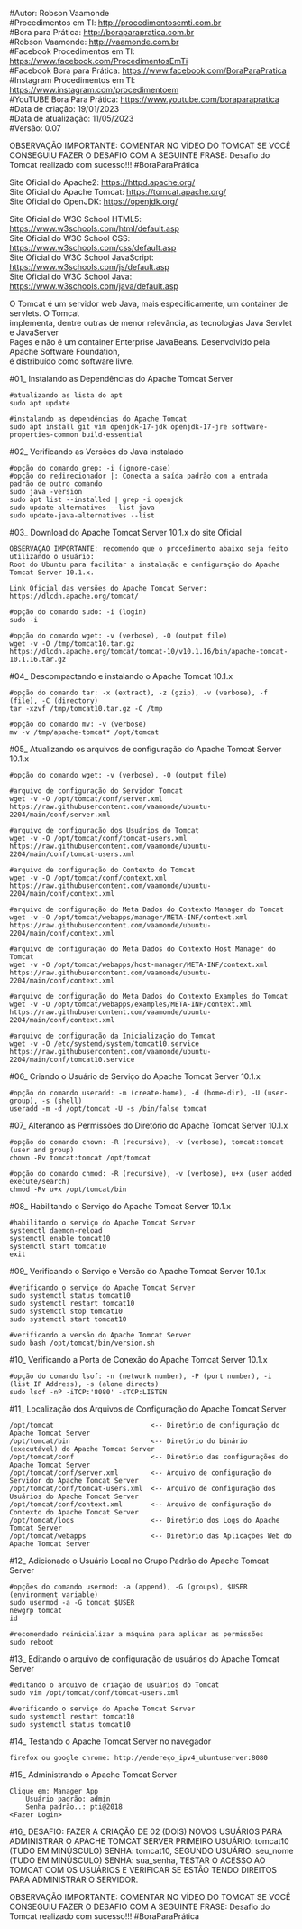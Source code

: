 #Autor: Robson Vaamonde<br>
#Procedimentos em TI: http://procedimentosemti.com.br<br>
#Bora para Prática: http://boraparapratica.com.br<br>
#Robson Vaamonde: http://vaamonde.com.br<br>
#Facebook Procedimentos em TI: https://www.facebook.com/ProcedimentosEmTi<br>
#Facebook Bora para Prática: https://www.facebook.com/BoraParaPratica<br>
#Instagram Procedimentos em TI: https://www.instagram.com/procedimentoem<br>
#YouTUBE Bora Para Prática: https://www.youtube.com/boraparapratica<br>
#Data de criação: 19/01/2023<br>
#Data de atualização: 11/05/2023<br>
#Versão: 0.07<br>

OBSERVAÇÃO IMPORTANTE: COMENTAR NO VÍDEO DO TOMCAT SE VOCÊ CONSEGUIU FAZER O DESAFIO COM 
A SEGUINTE FRASE: Desafio do Tomcat realizado com sucesso!!! #BoraParaPrática

Site Oficial do Apache2: https://httpd.apache.org/<br>
Site Oficial do Apache Tomcat: https://tomcat.apache.org/<br>
Site Oficial do OpenJDK: https://openjdk.org/

Site Oficial do W3C School HTML5: https://www.w3schools.com/html/default.asp<br>
Site Oficial do W3C School CSS: https://www.w3schools.com/css/default.asp<br>
Site Oficial do W3C School JavaScript: https://www.w3schools.com/js/default.asp<br>
Site Oficial do W3C School Java: https://www.w3schools.com/java/default.asp

O Tomcat é um servidor web Java, mais especificamente, um container de servlets. O Tomcat<br>
implementa, dentre outras de menor relevância, as tecnologias Java Servlet e JavaServer<br>
Pages e não é um container Enterprise JavaBeans. Desenvolvido pela Apache Software Foundation,<br> 
é distribuído como software livre.

#01_ Instalando as Dependências do Apache Tomcat Server<br>

	#atualizando as lista do apt
	sudo apt update

	#instalando as dependências do Apache Tomcat
	sudo apt install git vim openjdk-17-jdk openjdk-17-jre software-properties-common build-essential

#02_ Verificando as Versões do Java instalado<br>

	#opção do comando grep: -i (ignore-case)
	#opção do redirecionador |: Conecta a saída padrão com a entrada padrão de outro comando
	sudo java -version
	sudo apt list --installed | grep -i openjdk
	sudo update-alternatives --list java
	sudo update-java-alternatives --list

#03_ Download do Apache Tomcat Server 10.1.x do site Oficial<br>

	OBSERVAÇÃO IMPORTANTE: recomendo que o procedimento abaixo seja feito utilizando o usuário: 
	Root do Ubuntu para facilitar a instalação e configuração do Apache Tomcat Server 10.1.x.
	
	Link Oficial das versões do Apache Tomcat Server: https://dlcdn.apache.org/tomcat/

	#opção do comando sudo: -i (login)
	sudo -i
	
	#opção do comando wget: -v (verbose), -O (output file)
	wget -v -O /tmp/tomcat10.tar.gz https://dlcdn.apache.org/tomcat/tomcat-10/v10.1.16/bin/apache-tomcat-10.1.16.tar.gz

#04_ Descompactando e instalando o Apache Tomcat 10.1.x<br>

	#opção do comando tar: -x (extract), -z (gzip), -v (verbose), -f (file), -C (directory)
	tar -xzvf /tmp/tomcat10.tar.gz -C /tmp
	
	#opção do comando mv: -v (verbose)
	mv -v /tmp/apache-tomcat* /opt/tomcat

#05_ Atualizando os arquivos de configuração do Apache Tomcat Server 10.1.x<br>

	#opção do comando wget: -v (verbose), -O (output file)
	
	#arquivo de configuração do Servidor Tomcat
	wget -v -O /opt/tomcat/conf/server.xml https://raw.githubusercontent.com/vaamonde/ubuntu-2204/main/conf/server.xml
	
	#arquivo de configuração dos Usuários do Tomcat
	wget -v -O /opt/tomcat/conf/tomcat-users.xml https://raw.githubusercontent.com/vaamonde/ubuntu-2204/main/conf/tomcat-users.xml
	
	#arquivo de configuração do Contexto do Tomcat
	wget -v -O /opt/tomcat/conf/context.xml https://raw.githubusercontent.com/vaamonde/ubuntu-2204/main/conf/context.xml
	
	#arquivo de configuração do Meta Dados do Contexto Manager do Tomcat
	wget -v -O /opt/tomcat/webapps/manager/META-INF/context.xml https://raw.githubusercontent.com/vaamonde/ubuntu-2204/main/conf/context.xml
	
	#arquivo de configuração do Meta Dados do Contexto Host Manager do Tomcat
	wget -v -O /opt/tomcat/webapps/host-manager/META-INF/context.xml https://raw.githubusercontent.com/vaamonde/ubuntu-2204/main/conf/context.xml

	#arquivo de configuração do Meta Dados do Contexto Examples do Tomcat
	wget -v -O /opt/tomcat/webapps/examples/META-INF/context.xml https://raw.githubusercontent.com/vaamonde/ubuntu-2204/main/conf/context.xml
	
	#arquivo de configuração da Inicialização do Tomcat
	wget -v -O /etc/systemd/system/tomcat10.service https://raw.githubusercontent.com/vaamonde/ubuntu-2204/main/conf/tomcat10.service

#06_ Criando o Usuário de Serviço do Apache Tomcat Server 10.1.x<br>

	#opção do comando useradd: -m (create-home), -d (home-dir), -U (user-group), -s (shell)
	useradd -m -d /opt/tomcat -U -s /bin/false tomcat

#07_ Alterando as Permissões do Diretório do Apache Tomcat Server 10.1.x<br>

	#opção do comando chown: -R (recursive), -v (verbose), tomcat:tomcat (user and group)
	chown -Rv tomcat:tomcat /opt/tomcat

	#opção do comando chmod: -R (recursive), -v (verbose), u+x (user added execute/search)
	chmod -Rv u+x /opt/tomcat/bin

#08_ Habilitando o Serviço do Apache Tomcat Server 10.1.x<br>

	#habilitando o serviço do Apache Tomcat Server
	systemctl daemon-reload
	systemctl enable tomcat10
	systemctl start tomcat10
	exit

#09_ Verificando o Serviço e Versão do Apache Tomcat Server 10.1.x<br>

	#verificando o serviço do Apache Tomcat Server
	sudo systemctl status tomcat10
	sudo systemctl restart tomcat10
	sudo systemctl stop tomcat10
	sudo systemctl start tomcat10

	#verificando a versão do Apache Tomcat Server
	sudo bash /opt/tomcat/bin/version.sh

#10_ Verificando a Porta de Conexão do Apache Tomcat Server 10.1.x<br>

	#opção do comando lsof: -n (network number), -P (port number), -i (list IP Address), -s (alone directs)
	sudo lsof -nP -iTCP:'8080' -sTCP:LISTEN

#11_ Localização dos Arquivos de Configuração do Apache Tomcat Server<br>

	/opt/tomcat                        <-- Diretório de configuração do Apache Tomcat Server
	/opt/tomcat/bin                    <-- Diretório do binário (executável) do Apache Tomcat Server
	/opt/tomcat/conf                   <-- Diretório das configurações do Apache Tomcat Server
	/opt/tomcat/conf/server.xml        <-- Arquivo de configuração do Servidor do Apache Tomcat Server
	/opt/tomcat/conf/tomcat-users.xml  <-- Arquivo de configuração dos Usuários do Apache Tomcat Server
	/opt/tomcat/conf/context.xml       <-- Arquivo de configuração do Contexto do Apache Tomcat Server
	/opt/tomcat/logs                   <-- Diretório dos Logs do Apache Tomcat Server
	/opt/tomcat/webapps                <-- Diretório das Aplicações Web do Apache Tomcat Server

#12_ Adicionado o Usuário Local no Grupo Padrão do Apache Tomcat Server<br>

	#opções do comando usermod: -a (append), -G (groups), $USER (environment variable)
	sudo usermod -a -G tomcat $USER
	newgrp tomcat
	id
	
	#recomendado reinicializar a máquina para aplicar as permissões
	sudo reboot

#13_ Editando o arquivo de configuração de usuários do Apache Tomcat Server

	#editando o arquivo de criação de usuários do Tomcat
	sudo vim /opt/tomcat/conf/tomcat-users.xml

	#verificando o serviço do Apache Tomcat Server
	sudo systemctl restart tomcat10
	sudo systemctl status tomcat10

#14_ Testando o Apache Tomcat Server no navegador<br>

	firefox ou google chrome: http://endereço_ipv4_ubuntuserver:8080

#15_ Administrando o Apache Tomcat Server<br>

	Clique em: Manager App
		Usuário padrão: admin
		Senha padrão..: pti@2018
	<Fazer Login>

#16_ DESAFIO: FAZER A CRIAÇÃO DE 02 (DOIS) NOVOS USUÁRIOS PARA ADMINISTRAR O APACHE TOMCAT SERVER
PRIMEIRO USUÁRIO: tomcat10 (TUDO EM MINÚSCULO) SENHA: tomcat10, SEGUNDO USUÁRIO: seu_nome (TUDO EM 
MINÚSCULO) SENHA: sua_senha, TESTAR O ACESSO AO TOMCAT COM OS USUÁRIOS E VERIFICAR SE ESTÃO TENDO
DIREITOS PARA ADMINISTRAR O SERVIDOR.

OBSERVAÇÃO IMPORTANTE: COMENTAR NO VÍDEO DO TOMCAT SE VOCÊ CONSEGUIU FAZER O DESAFIO COM 
A SEGUINTE FRASE: Desafio do Tomcat realizado com sucesso!!! #BoraParaPrática